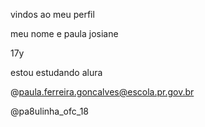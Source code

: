 vindos ao meu perfil

meu nome e paula josiane 

17y

estou estudando alura

@paula.ferreira.goncalves@escola.pr.gov.br

@pa8ulinha_ofc_18
